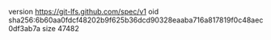 version https://git-lfs.github.com/spec/v1
oid sha256:6b60aa0fdcf48202b9f625b36dcd90328eaaba716a817819f0c48aec0df3ab7a
size 47482

